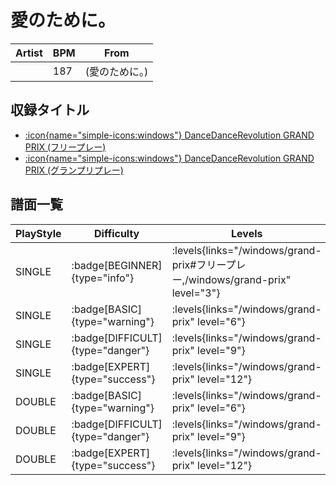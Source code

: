 # 愛のために。

|Artist|BPM|From|
|------|---|----|
||187|(愛のために。)|

## 収録タイトル

  - [:icon{name="simple-icons:windows"} DanceDanceRevolution GRAND PRIX (フリープレー)](/windows/grand-prix#フリープレー)
  - [:icon{name="simple-icons:windows"} DanceDanceRevolution GRAND PRIX (グランプリプレー)](/windows/grand-prix)

## 譜面一覧

|PlayStyle|Difficulty|Levels|Notes|Movie|
|---------|----------|------|-----|-----|
|SINGLE| :badge[BEGINNER]{type="info"}| :levels{links="/windows/grand-prix#フリープレー,/windows/grand-prix" level="3"}|77/5||
|SINGLE| :badge[BASIC]{type="warning"}| :levels{links="/windows/grand-prix" level="6"}|169/14||
|SINGLE| :badge[DIFFICULT]{type="danger"}| :levels{links="/windows/grand-prix" level="9"}|262/20||
|SINGLE| :badge[EXPERT]{type="success"}| :levels{links="/windows/grand-prix" level="12"}|340/15||
|DOUBLE| :badge[BASIC]{type="warning"}| :levels{links="/windows/grand-prix" level="6"}|169/14||
|DOUBLE| :badge[DIFFICULT]{type="danger"}| :levels{links="/windows/grand-prix" level="9"}|256/20||
|DOUBLE| :badge[EXPERT]{type="success"}| :levels{links="/windows/grand-prix" level="12"}|320/15||
